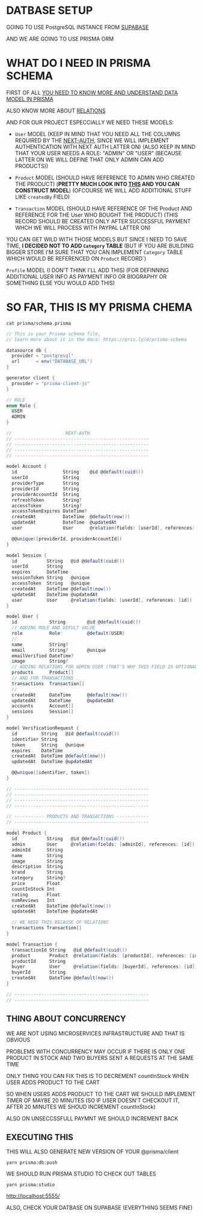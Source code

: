 # DATBASE SETUP

GOING TO USE PostgreSQL INSTANCE FROM [SUPABASE](https://supabase.io/)

AND WE ARE GOING TO USE PRISMA ORM

# WHAT DO I NEED IN PRISMA SCHEMA

FIRST OF ALL [YOU NEED TO KNOW MORE AND UNDERSTAND DATA MODEL IN PRISMA](https://www.prisma.io/docs/concepts/components/prisma-schema/data-model)

ALSO KNOW MORE ABOUT [RELATIONS](https://www.prisma.io/docs/concepts/components/prisma-schema/relations)

AND FOR OUR PROJECT ESPECCIALLY WE NEED THESE MODELS:

- `User` MODEL (KEEP IN MIND THAT YOU NEED ALL THE COLUMNS REQUIRED BY THE [NEXT-AUTH](https://next-auth.js.org/adapters/prisma#setup), SINCE WE WILL IMPLEMENT AUTHENTICATION WITH NEXT AUTH LATTER ON) (ALSO KEEP IN MIND THAT YOUR USER NEEDS A ROLE: "ADMIN" OR "USER" (BECAUSE LATTER ON WE WILL DEFINE THAT ONLY ADMIN CAN ADD PRODUCTS))

- `Product` MODEL (SHOULD HAVE REFERENCE TO ADMIN WHO CREATED THE PRODUCT) (**PRETTY MUCH LOOK INTO [THIS](dummy/products.ts) AND YOU CAN CONSTRUCT MODEL**) (OFCOURSE WE WILL ADD ADDITIONAL STUFF LIKE `createdBy` FIELD)

- `Transaction` MODEL (SHOULD HAVE REFERENCE OF THE Product AND REFERENCE FOR THE User WHO BOUGHT THE PRODUCT) (THIS RECORD SHOULD BE CREATED ONLY AFTER SUCCESSFUL PAYMENT WHCH WE WILL PROCESS WITH PAYPAL LATTER ON)


YOU CAN GET WILD WITH THOSE MODELS BUT SINCE I NEED TO SAVE TIME, **I DECIDED NOT TO ADD `Category` TABLE** (BUT IF YOU ARE BUILDING BIGGER STORE I'M SURE THAT YOU CAN IMPLEMENT `Category` TABLE WHICH WOULD BE REFERENCED ON `Product` RECORD`)

`Profile` MODEL (I DON'T THINK I'LL ADD THIS) (FOR DEFINNING ADDITIONAL USER INFO AS PAYMENT INFO OR BIOGRAPHY OR SOMETHING ELSE YOU WOULD ADD THIS)

# SO FAR, THIS IS MY PRISMA CHEMA

```
cat prisma/schema.prisma
```

```c#
// This is your Prisma schema file,
// learn more about it in the docs: https://pris.ly/d/prisma-schema

datasource db {
  provider = "postgresql"
  url      = env("DATABASE_URL")
}

generator client {
  provider = "prisma-client-js"
}

// ROLE
enum Role {
  USER
  ADMIN
}

//                    NEXT-AUTH
// --------------------------------------------------
// --------------------------------------------------
// --------------------------------------------------
// --------------------------------------------------

model Account {
  id                 String    @id @default(cuid())
  userId             String
  providerType       String
  providerId         String
  providerAccountId  String
  refreshToken       String?
  accessToken        String?
  accessTokenExpires DateTime?
  createdAt          DateTime  @default(now())
  updatedAt          DateTime  @updatedAt
  user               User      @relation(fields: [userId], references: [id])

  @@unique([providerId, providerAccountId])
}

model Session {
  id           String   @id @default(cuid())
  userId       String
  expires      DateTime
  sessionToken String   @unique
  accessToken  String   @unique
  createdAt    DateTime @default(now())
  updatedAt    DateTime @updatedAt
  user         User     @relation(fields: [userId], references: [id])
}

model User {
  id            String        @id @default(cuid())
  // ADDING ROLE AND DEFULT VALUE
  role          Role          @default(USER)
  //
  name          String?
  email         String?       @unique
  emailVerified DateTime?
  image         String?
  // ADDING RELATIONS FOR ADMIN USER (THAT'S WHY THIS FIELD IS OPTIONAL)
  products      Product[]
  // AND FOR TRANSACTIONS
  transactions  Transaction[]
  //
  createdAt     DateTime      @default(now())
  updatedAt     DateTime      @updatedAt
  accounts      Account[]
  sessions      Session[]
}

model VerificationRequest {
  id         String   @id @default(cuid())
  identifier String
  token      String   @unique
  expires    DateTime
  createdAt  DateTime @default(now())
  updatedAt  DateTime @updatedAt

  @@unique([identifier, token])
}

// --------------------------------------------------
// --------------------------------------------------
// --------------------------------------------------
// --------------------------------------------------

// ----------- PRODUCTS AND TRANSACTIONS ------------
// --------------------------------------------------

model Product {
  id           String   @id @default(cuid())
  admin        User     @relation(fields: [adminId], references: [id])
  adminId      String
  name         String
  image        String
  description  String
  brand        String
  category     String?
  price        Float
  countInStock Int
  rating       Float
  numReviews   Int
  createdAt    DateTime @default(now())
  updatedAt    DateTime @updatedAt

  // WE NEED THIS BECAUSE OF RELATIONS
  transactions Transaction[]
}

model Transaction {
  transactionId String   @id @default(cuid())
  product       Product  @relation(fields: [productId], references: [id])
  productId     String
  buyer         User     @relation(fields: [buyerId], references: [id])
  buyerId       String
  createdAt     DateTime @default(now())
}

// --------------------------------------------------
// --------------------------------------------------

```

## THING ABOUT CONCURRENCY

WE ARE NOT USING MICROSERVICES INFRASTRUCTURE AND THAT IS OBVIOUS

PROBLEMS WITH CONCURRENCY MAY OCCUR IF THERE IS ONLY ONE PRODUCT IN STOCK AND TWO BUYERS SENT A REQUESTS AT THE SAME TIME

ONLY THING YOU CAN FIX THIS IS TO DECREMENT countInStock WHEN USER ADDS PRODUCT TO THE CART

SO WHEN USERS ADDS PRODUCT TO THE CART WE SHOULD IMPLEMENT TIMER OF MAYBE 20 MINUTES (SO IF USER DOESN'T CHECKOUT IT, AFTER 20 MINUTES WE SHOUD INCREMENT countInStock)

ALSO ON UNSECCSSFULL PAYMNT WE SHOULD INCREMENT BACK

## EXECUTING THIS

THIS WILL ALSO GENERATE NEW VERSION OF YOUR @prisma/client

```
yarn prisma:db:push
```

WE SHOULD RUN PRISMA STUDIO TO CHECK OUT TABLES

```
yarn prisma:studio
```

<http://localhost:5555/>

ALSO, CHECK YOUR DATBASE ON SUPABASE (EVERYTHING SEEMS FINE)